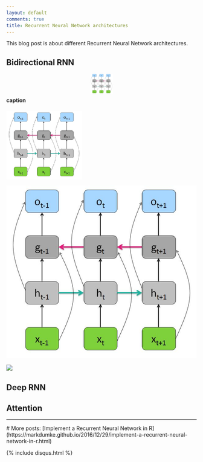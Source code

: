 ```yaml
---
layout: default
comments: true
title: Recurrent Neural Network architectures
---
```


This blog post is about different Recurrent Neural Network architectures.

## Bidirectional RNN

<div style="width:11.8%; margin-left:auto; margin-right:auto; margin-bottom:5px; margin-top:17px;">
<img src="img/mod_bidirectional_rnn2.JPG" alt>
</div>
<div class="caption" style="margin-bottom:20px;">
<strong>caption</strong>
</div>

<img src="https://github.com/markdumke/Deep-Learning-Seminar/blob/master/Images/mod_bidirectional_rnn2.JPG" alt="" style="width: 200px;"/>

![](https://github.com/markdumke/Deep-Learning-Seminar/blob/master/Images/mod_bidirectional_rnn2.JPG)

![](https://raw.githubusercontent.com/markdumke/Deep-Learning-Seminar/blob/master/Images/mod_bidirectional_rnn2.JPG)

## Deep RNN

## Attention

<hr>
# More posts:
[Implement a Recurrent Neural Network in R](https://markdumke.github.io/2016/12/29/implement-a-recurrent-neural-network-in-r.html)

{% include disqus.html %}
